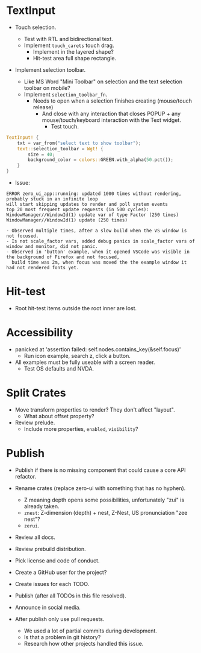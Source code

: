 # TextInput

* Touch selection.
    - Test with RTL and bidirectional text.
    - Implement `touch_carets` touch drag.
        - Implement in the layered shape?
        - Hit-test area full shape rectangle.

* Implement selection toolbar.
    - Like MS Word "Mini Toolbar" on selection and the text selection toolbar on mobile?
    - Implement `selection_toolbar_fn`.
        - Needs to open when a selection finishes creating (mouse/touch release)
            - And close with any interaction that closes POPUP + any mouse/touch/keyboard interaction with the Text widget.
                - Test touch.
```rust
TextInput! {
    txt = var_from("select text to show toolbar");
    text::selection_toolbar = Wgt! {
        size = 40;
        background_color = colors::GREEN.with_alpha(50.pct());
    }
}
```

* Issue:
```
ERROR zero_ui_app::running: updated 1000 times without rendering, probably stuck in an infinite loop
will start skipping updates to render and poll system events
top 20 most frequent update requests (in 500 cycles):
WindowManager//WindowId(1) update var of type Factor (250 times)
WindowManager//WindowId(1) update (250 times)
```
    - Observed multiple times, after a slow build when the VS window is not focused.
    - Is not scale_factor vars, added debug panics in scale_factor vars of window and monitor, did not panic.
    - Observed in 'button' example, when it opened VSCode was visible in the background of Firefox and not focused,
      build time was 2m, when focus was moved the the example window it had not rendered fonts yet.

# Hit-test

* Root hit-test items outside the root inner are lost.

# Accessibility

*  panicked at 'assertion failed: self.nodes.contains_key(&self.focus)'
    - Run icon example, search z, click a button.
* All examples must be fully useable with a screen reader.
    - Test OS defaults and NVDA.

# Split Crates

* Move transform properties to render? They don't affect "layout".
    - What about offset property?
* Review prelude.
    - Include more properties, `enabled`, `visibility`?

# Publish

* Publish if there is no missing component that could cause a core API refactor.

* Rename crates (replace zero-ui with something that has no hyphen). 
    - Z meaning depth opens some possibilities, unfortunately "zui" is already taken.
    - `znest`: Z-dimension (depth) + nest, Z-Nest, US pronunciation "zee nest"? 
    - `zerui`.

* Review all docs.
* Review prebuild distribution.
* Pick license and code of conduct.
* Create a GitHub user for the project?
* Create issues for each TODO.

* Publish (after all TODOs in this file resolved).
* Announce in social media.

* After publish only use pull requests.
    - We used a lot of partial commits during development.
    - Is that a problem in git history?
    - Research how other projects handled this issue.